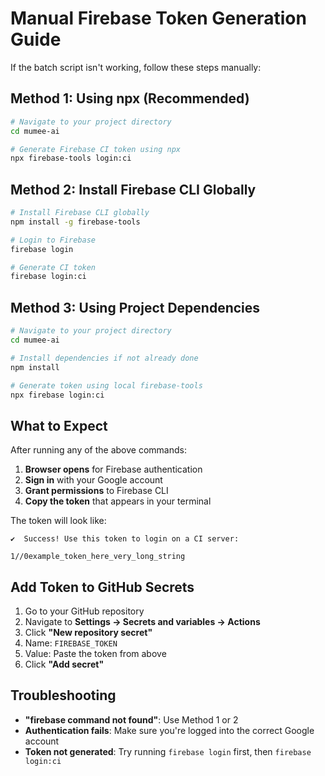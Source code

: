 # Manual Firebase Token Generation Guide

If the batch script isn't working, follow these steps manually:

## Method 1: Using npx (Recommended)

```bash
# Navigate to your project directory
cd mumee-ai

# Generate Firebase CI token using npx
npx firebase-tools login:ci
```

## Method 2: Install Firebase CLI Globally

```bash
# Install Firebase CLI globally
npm install -g firebase-tools

# Login to Firebase
firebase login

# Generate CI token
firebase login:ci
```

## Method 3: Using Project Dependencies

```bash
# Navigate to your project directory
cd mumee-ai

# Install dependencies if not already done
npm install

# Generate token using local firebase-tools
npx firebase login:ci
```

## What to Expect

After running any of the above commands:

1. **Browser opens** for Firebase authentication
2. **Sign in** with your Google account
3. **Grant permissions** to Firebase CLI
4. **Copy the token** that appears in your terminal

The token will look like:
```
✔  Success! Use this token to login on a CI server:

1//0example_token_here_very_long_string
```

## Add Token to GitHub Secrets

1. Go to your GitHub repository
2. Navigate to **Settings → Secrets and variables → Actions**
3. Click **"New repository secret"**
4. Name: `FIREBASE_TOKEN`
5. Value: Paste the token from above
6. Click **"Add secret"**

## Troubleshooting

- **"firebase command not found"**: Use Method 1 or 2
- **Authentication fails**: Make sure you're logged into the correct Google account
- **Token not generated**: Try running `firebase login` first, then `firebase login:ci` 